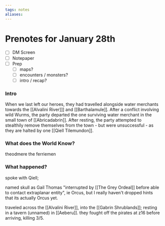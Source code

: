 ```yaml
---
tags: notes
aliases:
---
```


# Prenotes for January 28th
- [ ] DM Screen
- [ ] Notepaper
- [ ] Prep
	- [ ] maps?
	- [ ] encounters / monsters?
	- [ ] intro / recap?

### Intro

When we last left our heroes, they had travelled alongside water merchants towards the [[Alvalini River]]] and [[Barthalamule]]. After a conflict involving wild Wurms, the party departed the one surviving water merchant in the small town of [[Abricadabrin]]. After resting, the party attempted to stealthily remove themselves from the town - but were unsuccessful - as they are halted by one [[Qiell Tilemundon]].

### What does the World Know?

theodmere the ferriemen

### What happened?
spoke with Qiell;

named skull as Gail Thomas "interrupted by [[The Grey Ordeal]] before able to contact extraplanar entity", ie Orcus, but I really haven't dropped hints that its actually Orcus yet.

traveled across the [[Alvalini River]], into the [[Gabrin Shrublands]]; resting in a tavern (unnamed) in [[Aeberu]]. they fought off the pirates at z16 before arriving, killing 3/5.